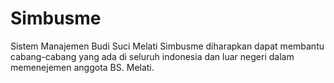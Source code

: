 # Simbusme
Sistem Manajemen Budi Suci Melati
Simbusme diharapkan dapat membantu cabang-cabang yang ada di seluruh indonesia dan luar negeri dalam memenejemen anggota BS. Melati.
